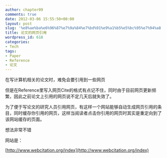 ```yaml
---
author: chapter09
comments: true
date: 2012-03-06 15:55:50+00:00
layout: post
slug: '%e8%ae%ba%e6%96%87%e7%9a%84%e7%bd%91%e9%a1%b5%e5%bc%95%e7%94%a8'
title: 论文的网页引用
wordpress_id: 618
categories:
- Tech
tags:
- Paper
- Reference
- 论文
---
```


在写计算机相关的论文时，难免会要引用到一些网页

但是在Reference里写入网页Cite的格式有点记不住，同时由于目前网页更新频繁，因此之前论文上引用的网页说不定几天后就失效了。

为了便于写论文的研究人员引用网页，有这样一个网站能够自动生成网页引用的条目，同时缓存你引用的网页，这样当阅读者点击你引用的网页时其实是重定向到了该网站缓存的页面。

想法非常不错

网站是：

[http://www.webcitation.org/index](http://www.webcitation.org/index)
